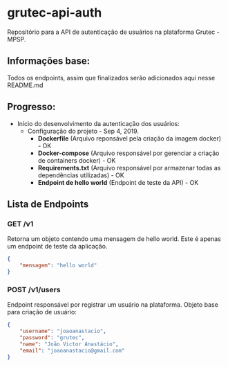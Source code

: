 # grutec-api-auth
Repositório para a API de autenticação de usuários na plataforma Grutec - MPSP.

## Informações base:
Todos os endpoints, assim que finalizados serão adicionados aqui nesse README.md

## Progresso:
* Início do desenvolvimento da autenticação dos usuários:
  * Configuração do projeto - Sep 4, 2019.
    * **Dockerfile** (Arquivo reponsável pela criação da imagem docker) - OK
    * **Docker-compose** (Arquivo responsável por gerenciar a criação de containers docker) - OK
    * **Requirements.txt** (Arquivo responsável por armazenar todas as dependências utilizadas) - OK
    * **Endpoint de hello world** (Endpoint de teste da API) - OK

## Lista de Endpoints

### GET /v1
Retorna um objeto contendo uma mensagem de hello world. Este é apenas um endpoint de teste da aplicação.

```json
{
    "mensagem": "hello world"
}
```

### POST /v1/users
Endpoint responsável por registrar um usuário na plataforma. Objeto base para criação de usuário:

```json
{
    "username": "joaoanastacio",
	"password": "grutec",
	"name": "João Victor Anastácio",
	"email": "joaoanastacio@gmail.com"
}
```